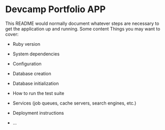 # Devcamp Portfolio APP

This README would normally document whatever steps are necessary to get the
application up and running.
Some content
Things you may want to cover:

* Ruby version

* System dependencies

* Configuration

* Database creation

* Database initialization

* How to run the test suite

* Services (job queues, cache servers, search engines, etc.)

* Deployment instructions

* ...
